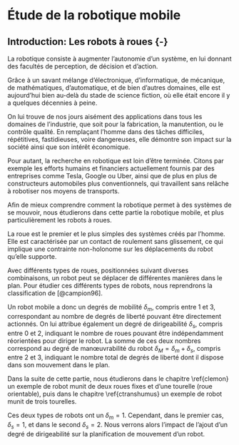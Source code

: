 # Étude de la robotique mobile

## Introduction: Les robots à roues {-}

La robotique consiste à augmenter l’autonomie d’un système, en lui donnant des facultés de perception, de décision et
d’action.

Grâce à un savant mélange d’électronique, d’informatique, de mécanique, de mathématiques, d’automatique, et de bien
d’autres domaines, elle est aujourd’hui bien au-delà du stade de science fiction, où elle était encore il y a quelques
décennies à peine.

On lui trouve de nos jours aisément des applications dans tous les domaines de l’industrie, que soit pour la
fabrication, la manutention, ou le contrôle qualité. En remplaçant l’homme dans des tâches difficiles, répétitives,
fastidieuses, voire dangereuses, elle démontre son impact sur la société ainsi que son intérêt économique.

Pour autant, la recherche en robotique est loin d’être terminée. Citons par exemple les efforts humains et financiers
actuellement fournis par des entreprises comme Tesla, Google ou Uber, ainsi que de plus en plus de constructeurs
automobiles plus conventionnels, qui travaillent sans relâche à robotiser nos moyens de transports.

Afin de mieux comprendre comment la robotique permet à des systèmes de se mouvoir, nous étudierons dans cette partie la
robotique mobile, et plus particulièrement les robots à roues.

La roue est le premier et le plus simples des systèmes créés par l’homme. Elle est caractérisée par un contact de
roulement sans glissement, ce qui implique une contrainte non-holonome sur les déplacements du robot qu’elle supporte.

Avec différents types de roues, positionnées suivant diverses combinaisons, un robot peut se déplacer de différentes
manières dans le plan. Pour étudier ces différents types de robots, nous reprendrons la classification de [@campion96].

Un robot mobile a donc un degrés de mobilité $\delta_m$, compris entre 1 et 3, correspondant au nombre de degrés de
liberté pouvant être directement actionnés. On lui attribue également un degré de dirigeabilité $\delta_s$, compris
entre 0 et 2, indiquant le nombre de roues pouvant être indépendamment réorientées pour diriger le robot. La somme de
ces deux nombres correspond au degré de manœuvrabilité du robot $\delta_M = \delta_m + \delta_s$, compris entre 2 et 3,
indiquant le nombre total de degrés de liberté dont il dispose dans son mouvement dans le plan.

Dans la suite de cette partie, nous étudierons dans le chapitre \ref{clemon} un exemple de robot munit de deux roues
fixes et d’une tourelle (roue orientable), puis dans le chapitre \ref{ctranshumus} un exemple de robot munit de trois
tourelles.

Ces deux types de robots ont un $\delta_m = 1$. Cependant, dans le premier cas, $\delta_s = 1$, et dans le second
$\delta_s = 2$. Nous verrons alors l’impact de l’ajout d’un degré de dirigeabilité sur la planification de mouvement
d’un robot.
